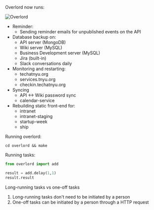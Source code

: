 Overlord now runs:

![Overlord](http://media.giphy.com/media/RFkWL5lqN3CZG/giphy-tumblr.gif)

- Reminder:
  - Sending reminder emails for unpublished events on the API
- Database backup on:
  - API server (MongoDB)
  - Wiki server (MySQL)
  - Business Development server (MySQL)
  - Jira (built-in)
  - Slack conversations daily
- Monitoring and restarting:
  - techatnyu.org
  - services.tnyu.org
  - checkin.techatnyu.org
- Syncing
  - API <-> Wiki password sync
  - calendar-service
- Rebuilding static front-end for:
  - intranet
  - intranet-staging
  - startup-week
  - ship

Running overlord: 

`cd overlord && make`

Running tasks: 

```python
from overlord import add

result = add.delay(1,1)
result.result
```

Long-running tasks vs one-off tasks

1. Long-running tasks don't need to be initiated by a person
2. One-off tasks can be initiated by a person through a HTTP request
